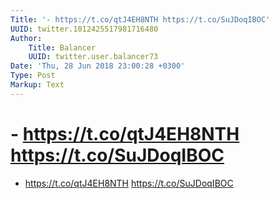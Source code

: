 ```yaml
---
Title: '- https://t.co/qtJ4EH8NTH https://t.co/SuJDoqIBOC'
UUID: twitter.1012425517981716480
Author:
    Title: Balancer
    UUID: twitter.user.balancer73
Date: 'Thu, 28 Jun 2018 23:00:28 +0300'
Type: Post
Markup: Text
---
```


# - https://t.co/qtJ4EH8NTH https://t.co/SuJDoqIBOC

- https://t.co/qtJ4EH8NTH https://t.co/SuJDoqIBOC